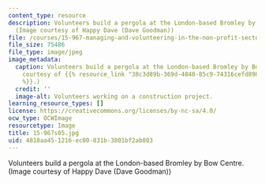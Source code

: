 ```yaml
---
content_type: resource
description: Volunteers build a pergola at the London-based Bromley by Bow Centre.
  (Image courtesy of Happy Dave (Dave Goodman))
file: /courses/15-967-managing-and-volunteering-in-the-non-profit-sector-spring-2005/4818aa451216ec00831b3801bf2ab803_15-967s05.jpg
file_size: 75486
file_type: image/jpeg
image_metadata:
  caption: Volunteers build a pergola at the London-based Bromley by Bow Centre. (Image
    courtesy of {{% resource_link "38c3d89b-369d-4840-85c9-74316cefd898" "Happy Dave"
    %}}.)
  credit: ''
  image-alt: Volunteers working on a construction project.
learning_resource_types: []
license: https://creativecommons.org/licenses/by-nc-sa/4.0/
ocw_type: OCWImage
resourcetype: Image
title: 15-967s05.jpg
uid: 4818aa45-1216-ec00-831b-3801bf2ab803
---
```

Volunteers build a pergola at the London-based Bromley by Bow Centre. (Image courtesy of Happy Dave (Dave Goodman))